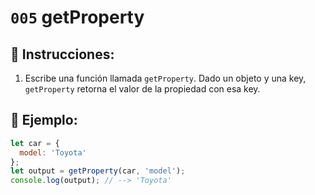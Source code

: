 # `005` getProperty

## 📝 Instrucciones:

1. Escribe una función llamada `getProperty`. Dado un objeto y una key, `getProperty` retorna el valor de la propiedad con esa key.

## 📎 Ejemplo:

```Javascript
let car = {
  model: 'Toyota'
};
let output = getProperty(car, 'model');
console.log(output); // --> 'Toyota'
```
